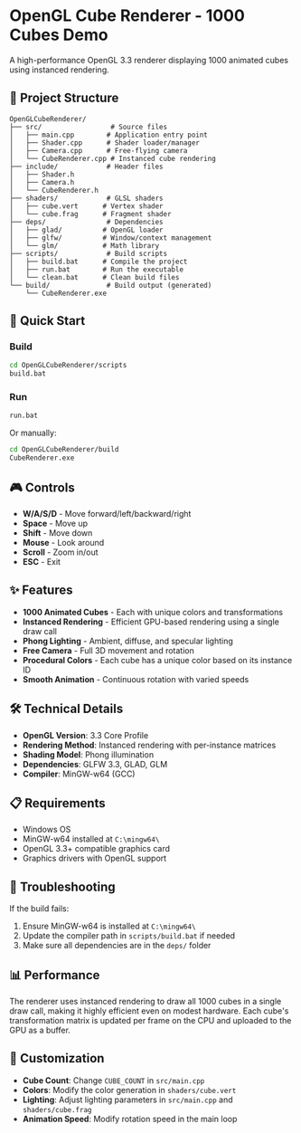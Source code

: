 # OpenGL Cube Renderer - 1000 Cubes Demo

A high-performance OpenGL 3.3 renderer displaying 1000 animated cubes using instanced rendering.

## 📁 Project Structure

```
OpenGLCubeRenderer/
├── src/                 # Source files
│   ├── main.cpp        # Application entry point
│   ├── Shader.cpp      # Shader loader/manager
│   ├── Camera.cpp      # Free-flying camera
│   └── CubeRenderer.cpp # Instanced cube rendering
├── include/            # Header files
│   ├── Shader.h
│   ├── Camera.h
│   └── CubeRenderer.h
├── shaders/            # GLSL shaders
│   ├── cube.vert      # Vertex shader
│   └── cube.frag      # Fragment shader
├── deps/               # Dependencies
│   ├── glad/          # OpenGL loader
│   ├── glfw/          # Window/context management
│   └── glm/           # Math library
├── scripts/            # Build scripts
│   ├── build.bat      # Compile the project
│   ├── run.bat        # Run the executable
│   └── clean.bat      # Clean build files
└── build/              # Build output (generated)
    └── CubeRenderer.exe

```

## 🚀 Quick Start

### Build
```bash
cd OpenGLCubeRenderer/scripts
build.bat
```

### Run
```bash
run.bat
```

Or manually:
```bash
cd OpenGLCubeRenderer/build
CubeRenderer.exe
```

## 🎮 Controls

- **W/A/S/D** - Move forward/left/backward/right
- **Space** - Move up
- **Shift** - Move down
- **Mouse** - Look around
- **Scroll** - Zoom in/out
- **ESC** - Exit

## ✨ Features

- **1000 Animated Cubes** - Each with unique colors and transformations
- **Instanced Rendering** - Efficient GPU-based rendering using a single draw call
- **Phong Lighting** - Ambient, diffuse, and specular lighting
- **Free Camera** - Full 3D movement and rotation
- **Procedural Colors** - Each cube has a unique color based on its instance ID
- **Smooth Animation** - Continuous rotation with varied speeds

## 🛠️ Technical Details

- **OpenGL Version**: 3.3 Core Profile
- **Rendering Method**: Instanced rendering with per-instance matrices
- **Shading Model**: Phong illumination
- **Dependencies**: GLFW 3.3, GLAD, GLM
- **Compiler**: MinGW-w64 (GCC)

## 📋 Requirements

- Windows OS
- MinGW-w64 installed at `C:\mingw64\`
- OpenGL 3.3+ compatible graphics card
- Graphics drivers with OpenGL support

## 🔧 Troubleshooting

If the build fails:
1. Ensure MinGW-w64 is installed at `C:\mingw64\`
2. Update the compiler path in `scripts/build.bat` if needed
3. Make sure all dependencies are in the `deps/` folder

## 📊 Performance

The renderer uses instanced rendering to draw all 1000 cubes in a single draw call, making it highly efficient even on modest hardware. Each cube's transformation matrix is updated per frame on the CPU and uploaded to the GPU as a buffer.

## 🎨 Customization

- **Cube Count**: Change `CUBE_COUNT` in `src/main.cpp`
- **Colors**: Modify the color generation in `shaders/cube.vert`
- **Lighting**: Adjust lighting parameters in `src/main.cpp` and `shaders/cube.frag`
- **Animation Speed**: Modify rotation speed in the main loop